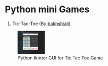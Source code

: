 Python mini Games
==================
1) Tic-Tac-Toe (By [bakhshiali](https://github.com/bakhshiali))   
 <p style="text-align:center;">
 <figure>
  <img src='./Tic-Toc-Toe/TicTacToe.png' alt="Python tkinter GUI for Tic Tac Toe Game" width=20% height=20%></img>
  <figcaption>Python tkinter GUI for Tic Tac Toe Game</figcaption>
</figure> </p>
  

  




